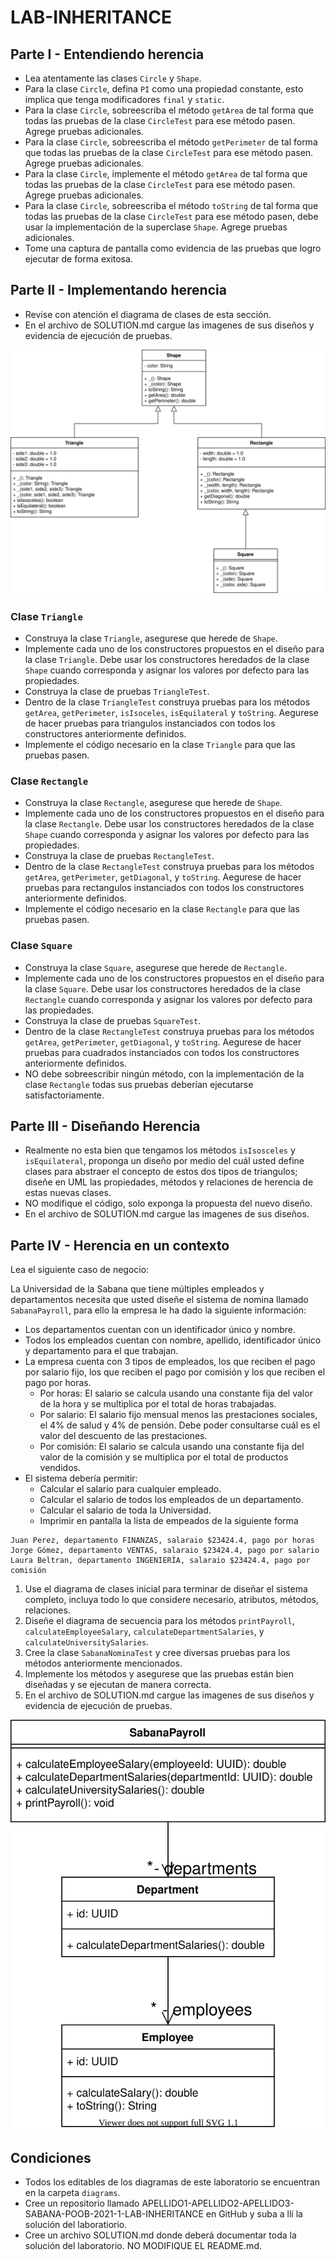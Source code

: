 # LAB-INHERITANCE

## Parte I - Entendiendo herencia

* Lea atentamente las clases `Circle` y `Shape`.
* Para la clase `Circle`, defina `PI` como una propiedad constante, esto implica que tenga modificadores `final` y `static`.
* Para la clase `Circle`, sobreescriba el método `getArea` de tal forma que todas las pruebas de la clase `CircleTest` para ese método pasen. Agrege pruebas adicionales.
* Para la clase `Circle`, sobreescriba el método `getPerimeter` de tal forma que todas las pruebas de la clase `CircleTest` para ese método pasen. Agrege pruebas adicionales.
* Para la clase `Circle`, implemente el método `getArea` de tal forma que todas las pruebas de la clase `CircleTest` para ese método pasen. Agrege pruebas adicionales.
* Para la clase `Circle`, sobreescriba el método `toString` de tal forma que todas las pruebas de la clase `CircleTest` para ese método pasen, debe usar la implementación de la superclase `Shape`. Agrege pruebas adicionales.
* Tome una captura de pantalla como evidencia de las pruebas que logro ejecutar de forma exitosa.

## Parte II - Implementando herencia

* Revise con atención el diagrama de clases de esta sección.
* En el archivo de SOLUTION.md cargue las imagenes de sus diseños y evidencia de ejecución de pruebas.

![](img/shapes-class-diagram.svg)

### Clase `Triangle`

* Construya la clase `Triangle`, asegurese que herede de `Shape`.
* Implemente cada uno de los constructores propuestos en el diseño para la clase `Triangle`. Debe usar los constructores heredados de la clase `Shape` cuando corresponda y asignar los valores por defecto para las propiedades.
* Construya la clase de pruebas `TriangleTest`.
* Dentro de la clase `TriangleTest` construya pruebas para los métodos `getArea`, `getPerimeter`, `isIsoceles`, `isEquilateral` y `toString`. Aegurese de hacer pruebas para triangulos instanciados con todos los constructores anteriormente definidos.
* Implemente el código necesario en la clase `Triangle` para que las pruebas pasen.

### Clase `Rectangle`

* Construya la clase `Rectangle`, asegurese que herede de `Shape`.
* Implemente cada uno de los constructores propuestos en el diseño para la clase `Rectangle`. Debe usar los constructores heredados de la clase `Shape` cuando corresponda y asignar los valores por defecto para las propiedades.
* Construya la clase de pruebas `RectangleTest`.
* Dentro de la clase `RectangleTest` construya pruebas para los métodos `getArea`, `getPerimeter`, `getDiagonal`, y `toString`. Aegurese de hacer pruebas para rectangulos instanciados con todos los constructores anteriormente definidos.
* Implemente el código necesario en la clase `Rectangle` para que las pruebas pasen.
 
 ### Clase `Square`
 
 * Construya la clase `Square`, asegurese que herede de `Rectangle`.
 * Implemente cada uno de los constructores propuestos en el diseño para la clase `Square`. Debe usar los constructores heredados de la clase `Rectangle` cuando corresponda y asignar los valores por defecto para las propiedades.
 * Construya la clase de pruebas `SquareTest`.
 * Dentro de la clase `RectangleTest` construya pruebas para los métodos `getArea`, `getPerimeter`, `getDiagonal`, y `toString`. Aegurese de hacer pruebas para cuadrados instanciados con todos los constructores anteriormente definidos.
 * NO debe sobreescribir ningún método, con la implementación de la clase `Rectangle` todas sus pruebas deberían ejecutarse satisfactoriamente.
 
 ## Parte III - Diseñando Herencia
 
 * Realmente no esta bien que tengamos los métodos `isIsosceles` y `isEquilateral`, proponga un diseño por medio del cuál usted define clases para abstraer el concepto de estos dos tipos de triangulos; diseñe en UML las propiedades, métodos y relaciones de herencia de estas nuevas clases.
 * NO modifique el código, solo exponga la propuesta del nuevo diseño.
 * En el archivo de SOLUTION.md cargue las imagenes de sus diseños.
 
 ## Parte IV - Herencia en un contexto
 
 Lea el siguiente caso de negocio:
 
 La Universidad de la Sabana que tiene múltiples empleados y departamentos necesita que usted diseñe el sistema de nomina llamado `SabanaPayroll`, para ello la empresa le ha dado la siguiente información:
 * Los departamentos cuentan con un identificador único y nombre.
 * Todos los empleados cuentan con nombre, apellido, identificador único y departamento para el que trabajan.
 * La empresa cuenta con 3 tipos de empleados, los que reciben el pago por salario fijo, los que reciben el pago por comisión y los que reciben el pago por horas.
    * Por horas: El salario se calcula usando una constante fija del valor de la hora y se multiplica por el total de horas trabajadas.
    * Por salario: El salario fijo mensual menos las prestaciones sociales, el 4% de salud y 4% de pensión. Debe poder consultarse cuál es el valor del descuento de las prestaciones. 
    * Por comisión: El salario se calcula usando una constante fija del valor de la comisión y se multiplica por el total de productos vendidos.
 * El sistema debería permitir:
    * Calcular el salario para cualquier empleado.
    * Calcular el salario de todos los empleados de un departamento.
    * Calcular el salario de toda la Universidad.
    * Imprimir en pantalla la lista de empeados de la siguiente forma
    
```
Juan Perez, departamento FINANZAS, salaraio $23424.4, pago por horas 
Jorge Gómez, departamento VENTAS, salaraio $23424.4, pago por salario
Laura Beltran, departamento INGENIERÍA, salaraio $23424.4, pago por comisión
```
 
 1. Use el diagrama de clases inicial para terminar de diseñar el sistema completo, incluya todo lo que considere necesario, atributos, métodos, relaciones.
 2. Diseñe el diagrama de secuencia para los métodos `printPayroll`, `calculateEmployeeSalary`, `calculateDepartmentSalaries`, y `calculateUniversitySalaries`.
 3. Cree la clase `SabanaNominaTest` y cree diversas pruebas para los métodos anteriormente mencionados.
 4. Implemente los métodos y asegurese que las pruebas están bien diseñadas y se ejecutan de manera correcta.
 5. En el archivo de SOLUTION.md cargue las imagenes de sus diseños y evidencia de ejecución de pruebas.
 
 ![](img/sabanapayroll-class-diagram.svg) 
 
 ## Condiciones
 
 * Todos los editables de los diagramas de este laboratorio se encuentran en la carpeta `diagrams`.
 * Cree un repositorio llamado APELLIDO1-APELLIDO2-APELLIDO3-SABANA-POOB-2021-1-LAB-INHERITANCE en GitHub y suba a llí la solución del laboratiorio.
 * Cree un archivo SOLUTION.md donde deberá documentar toda la solución del laboratorio. NO MODIFIQUE EL README.md.
